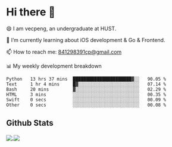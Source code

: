 
# Hi there 👋
😄 I am vecpeng, an undergraduate at HUST.

🌱 I’m currently learning about iOS development & Go & Frontend.

📫 How to reach me: 841298391cp@gmail.com

📊 My weekly development breakdown
<!--START_SECTION:waka-->

```text
Python   13 hrs 37 mins  ██████████████████████▓░░   90.05 %
Text     1 hr 4 mins     █▓░░░░░░░░░░░░░░░░░░░░░░░   07.14 %
Bash     20 mins         ▓░░░░░░░░░░░░░░░░░░░░░░░░   02.29 %
HTML     3 mins          ░░░░░░░░░░░░░░░░░░░░░░░░░   00.35 %
Swift    0 secs          ░░░░░░░░░░░░░░░░░░░░░░░░░   00.09 %
Other    0 secs          ░░░░░░░░░░░░░░░░░░░░░░░░░   00.08 %
```

<!--END_SECTION:waka-->

## Github Stats
<a href="https://github.com/anuraghazra/github-readme-stats">
  <img align="center" src="https://github-readme-stats.vercel.app/api?username=vecpeng&count_private=true&hide=stars" />
</a>
<a href="https://github.com/anuraghazra/convoychat">
  <img align="center" src="https://github-readme-stats.vercel.app/api/top-langs/?username=vecpeng&layout=compact" />
</a>

